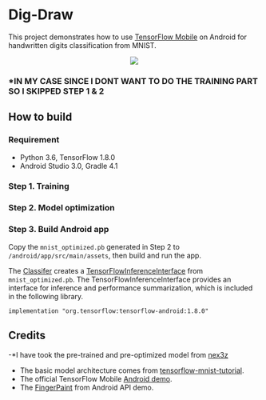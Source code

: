 # Dig-Draw

This project demonstrates how to use [TensorFlow Mobile](https://www.tensorflow.org/mobile/mobile_intro) on Android for handwritten digits classification from MNIST.

<div align="center">
  <img src="image/demo.gif" heigit="500"/>
</div>

### *IN MY CASE SINCE I DONT WANT TO DO THE TRAINING PART SO I SKIPPED STEP 1 & 2

## How to build

### Requirement

- Python 3.6, TensorFlow 1.8.0
- Android Studio 3.0, Gradle 4.1

### Step 1. Training
### Step 2. Model optimization


### Step 3. Build Android app

Copy the `mnist_optimized.pb` generated in Step 2 to `/android/app/src/main/assets`, then build and run the app.

The [Classifer](https://github.com/nex3z/tfmobile-mnist-android/blob/master/android/app/src/main/java/com/nex3z/tfmobilemnist/Classifier.java) creates a [TensorFlowInferenceInterface](https://github.com/tensorflow/tensorflow/blob/master/tensorflow/contrib/android/java/org/tensorflow/contrib/android/TensorFlowInferenceInterface.java) from  `mnist_optimized.pb`. The TensorFlowInferenceInterface provides an interface for inference and performance summarization, which is included in the following library.

```
implementation "org.tensorflow:tensorflow-android:1.8.0"
```


## Credits
-*I have took the pre-trained and pre-optimized model from [nex3z](https://github.com/nex3z/tfmobile-mnist-android)
- The basic model architecture comes from [tensorflow-mnist-tutorial](https://github.com/martin-gorner/tensorflow-mnist-tutorial).
- The official TensorFlow Mobile [Android demo](https://github.com/tensorflow/tensorflow/tree/master/tensorflow/examples/android).
- The [FingerPaint](https://android.googlesource.com/platform/development/+/master/samples/ApiDemos/src/com/example/android/apis/graphics/FingerPaint.java) from Android API demo.

